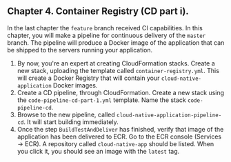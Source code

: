## Chapter 4. Container Registry (CD part i).

In the last chapter the `feature` branch received CI capabilities. In this chapter, you will make a pipeline for continuous delivery of the `master` branch.
The pipeline will produce a Docker image of the application that can be shipped to the servers running your application.

1. By now, you're an expert at creating CloudFormation stacks. Create a new stack, uploading the template called `container-registry.yml`. This will create a Docker Registry that will contain your `cloud-native-application` Docker images.
2. Create a CD pipeline, through CloudFormation. Create a new stack using the `code-pipeline-cd-part-1.yml` template. Name the stack `code-pipeline-cd`.
3. Browse to the new pipeline, called `cloud-native-application-pipeline-cd`. It will start building immediately. 
4. Once the step `BuildTestAndDeliver` has finished, verify that image of the application has been delivered to ECR. Go to the ECR console (Services -> ECR). A repository called `cloud-native-app` should be listed. When you click it, you should see an image with the `latest` tag.
